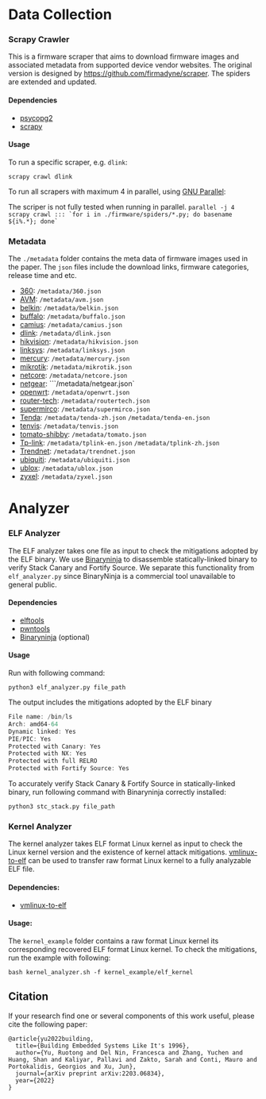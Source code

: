 # Data Collection

### Scrapy Crawler

This is a firmware scraper that aims to download firmware images and associated
metadata from supported device vendor websites. The original version is designed by https://github.com/firmadyne/scraper. The spiders are extended and updated.

#### Dependencies

* [psycopg2](http://initd.org/psycopg/)
* [scrapy](http://scrapy.org/)

#### Usage

To run a specific scraper, e.g. `dlink`:

`scrapy crawl dlink`

To run all scrapers with maximum 4 in parallel, using [GNU Parallel](https://www.gnu.org/software/parallel/):

The scriper is not fully tested when running in parallel. 
```parallel -j 4 scrapy crawl ::: `for i in ./firmware/spiders/*.py; do basename ${i%.*}; done` ```



### Metadata

The ```./metadata``` folder contains the meta data of firmware images used in the paper. The ```json``` files include the download links, firmware categories, release time and etc. 

- [360](luyou.360.cn): 	```/metadata/360.json```
- [AVM](download.avm.de):    ```/metadata/avm.json```
- [belkin](belkin.com):   ```/metadata/belkin.json```
- [buffalo](https://www.buffalotech.com):  ```/metadata/buffalo.json```
- [camius](camius.com):  ```/metadata/camius.json```
- [dlink](dlink.com):      ```/metadata/dlink.json```
- [hikvision](hikvisioneurope.com):  ```/metadata/hikvision.json```
- [linksys](linksys.com):     ```/metadata/linksys.json```
- [mercury](mercurycom.com.cn):   ```/metadata/mercury.json```
- [mikrotik](mikrotik.com):   ```/metadata/mikrotik.json```
- [netcore](netcoretec.com):    ```/metadata/netcore.json```
- [netgear](netgear.com):    ```/metadata/netgear.json`
- [openwrt](downloads.openwrt.org):   ```/metadata/openwrt.json```
- [router-tech](routertech.org):  ```/metadata/routertech.json```
- [supermirco](supermicro.com):  ```/metadata/supermirco.json```
- [Tenda](tendacn.com):    ```/metadata/tenda-zh.json```  ```/metadata/tenda-en.json```
- [tenvis](tenvis.com):    ```/metadata/tenvis.json```
- [tomato-shibby](tomato.groov.pl):    ```/metadata/tomato.json```
- [Tp-link](https://www.tp-link.com):     ```/metadata/tplink-en.json```     ```/metadata/tplink-zh.json```
- [Trendnet](trendnet.com):     ```/metadata/trendnet.json```
- [ubiquiti](ubnt.com):     ```/metadata/ubiquiti.json```
- [ublox](u-blox.com):    ```/metadata/ublox.json```
- [zyxel](zyxel.com):    ```/metadata/zyxel.json```





# Analyzer

### ELF Analyzer

The ELF analyzer takes one file as input to check the mitigations adopted by the ELF binary. We use [Binaryninja](https://binary.ninja/) to disassemble statically-linked binary to verify Stack Canary and Fortify Source. We separate this functionality from ```elf_analyzer.py``` since BinaryNinja is a commercial tool unavailable to general public.

#### Dependencies

* [elftools](https://pypi.org/project/pyelftools/)
* [pwntools](https://docs.pwntools.com/en/stable/)
* [Binaryninja](https://binary.ninja/) (optional)

#### Usage

Run with following command:

```python3 elf_analyzer.py file_path```

The output includes the mitigations adopted by the ELF binary

```c
File name: /bin/ls
Arch: amd64-64
Dynamic linked: Yes
PIE/PIC: Yes
Protected with Canary: Yes
Protected with NX: Yes
Protected with full RELRO
Protected with Fortify Source: Yes
```



To accurately verify Stack Canary & Fortify Source in statically-linked binary, run following command with Binaryninja correctly installed:

```python3 stc_stack.py file_path```



### Kernel Analyzer

The kernel analyzer takes ELF format Linux kernel as input to check the Linux kernel version and the existence of kernel attack mitigations. [vmlinux-to-elf](https://github.com/marin-m/vmlinux-to-elf) can be used to transfer raw format Linux kernel to a fully analyzable ELF file.

#### Dependencies:

* [vmlinux-to-elf](https://github.com/marin-m/vmlinux-to-elf)



#### Usage:

The ```kernel_example``` folder contains a raw format Linux kernel its corresponding recovered ELF format Linux kernel. To check the mitigations, run the example with following:

```bash kernel_analyzer.sh -f kernel_example/elf_kernel```



## Citation

If your research find one or several components of this work useful, please cite the following paper:

```
@article{yu2022building,
  title={Building Embedded Systems Like It's 1996},
  author={Yu, Ruotong and Del Nin, Francesca and Zhang, Yuchen and Huang, Shan and Kaliyar, Pallavi and Zakto, Sarah and Conti, Mauro and Portokalidis, Georgios and Xu, Jun},
  journal={arXiv preprint arXiv:2203.06834},
  year={2022}
}
```
